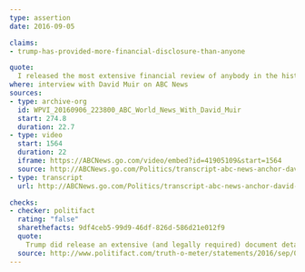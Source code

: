 ```yaml
---
type: assertion
date: 2016-09-05

claims:
- trump-has-provided-more-financial-disclosure-than-anyone

quote:
  I released the most extensive financial review of anybody in the history of politics. It's either 100 or maybe more pages of names of companies, locations of companies, et cetera, et cetera, and it's a very impressive list and everybody says that. But I released a massive list, far more than you -- you don't learn much in a tax return.
where: interview with David Muir on ABC News
sources:
- type: archive-org
  id: WPVI_20160906_223800_ABC_World_News_With_David_Muir
  start: 274.8
  duration: 22.7
- type: video
  start: 1564
  duration: 22
  iframe: https://ABCNews.go.com/video/embed?id=41905109&start=1564
  source: http://ABCNews.go.com/Politics/transcript-abc-news-anchor-david-muir-interviews-donald/story?id=41901825
- type: transcript
  url: http://ABCNews.go.com/Politics/transcript-abc-news-anchor-david-muir-interviews-donald/story?id=41901825

checks:
- checker: politifact
  rating: "false"
  sharethefacts: 9df4ceb5-99d9-46df-826d-586d21e012f9
  quote:
    Trump did release an extensive (and legally required) document detailing his personal financial holdings. However, experts consider that a red herring. Unlike all presidential nominees since 1980, Trump has not released his tax returns, which experts say would offer valuable details on his effective tax rate, the types of taxes he paid, and how much he gave to charity, as well as a more detailed picture of his income-producing assets.
  source: http://www.politifact.com/truth-o-meter/statements/2016/sep/07/donald-trump/donald-trump-says-his-financial-disclosures-more-m/
---
```

